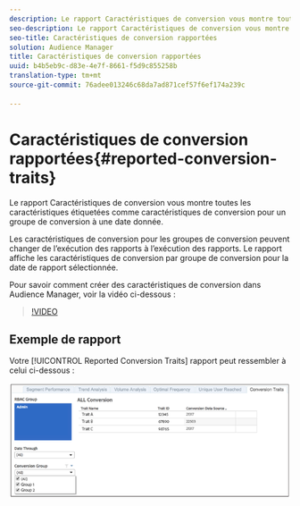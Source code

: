 ```yaml
---
description: Le rapport Caractéristiques de conversion vous montre toutes les caractéristiques étiquetées comme caractéristiques de conversion pour un groupe de conversion à une date donnée. Les caractéristiques de conversion pour les groupes de conversion peuvent changer de l’exécution des rapports à l’exécution des rapports. Le rapport affiche les caractéristiques de conversion par groupe de conversion pour la date de rapport sélectionnée.
seo-description: Le rapport Caractéristiques de conversion vous montre toutes les caractéristiques étiquetées comme caractéristiques de conversion pour un groupe de conversion à une date donnée. Les caractéristiques de conversion pour les groupes de conversion peuvent changer de l’exécution des rapports à l’exécution des rapports. Le rapport affiche les caractéristiques de conversion par groupe de conversion pour la date de rapport sélectionnée.
seo-title: Caractéristiques de conversion rapportées
solution: Audience Manager
title: Caractéristiques de conversion rapportées
uuid: b4b5eb9c-d83e-4e7f-8661-f5d9c855258b
translation-type: tm+mt
source-git-commit: 76adee013246c68da7ad871cef57f6ef174a239c

---
```



# Caractéristiques de conversion rapportées{#reported-conversion-traits}

Le rapport Caractéristiques de conversion vous montre toutes les caractéristiques étiquetées comme caractéristiques de conversion pour un groupe de conversion à une date donnée.

Les caractéristiques de conversion pour les groupes de conversion peuvent changer de l’exécution des rapports à l’exécution des rapports. Le rapport affiche les caractéristiques de conversion par groupe de conversion pour la date de rapport sélectionnée.

Pour savoir comment créer des caractéristiques de conversion dans Audience Manager, voir la vidéo ci-dessous :

>[!VIDEO](https://video.tv.adobe.com/v/23431/?captions=fre_fr)

## Exemple de rapport

Votre [!UICONTROL Reported Conversion Traits] rapport peut ressembler à celui ci-dessous :

![](assets/reported-conversion-traits.png)

